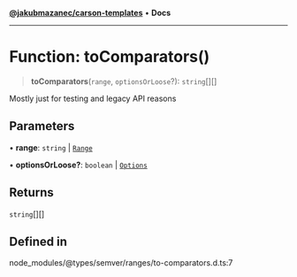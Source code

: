 [**@jakubmazanec/carson-templates**](../../../README.md) • **Docs**

---

# Function: toComparators()

> **toComparators**(`range`, `optionsOrLoose`?): `string`[][]

Mostly just for testing and legacy API reasons

## Parameters

• **range**: `string` \| [`Range`](../classes/Range.md)

• **optionsOrLoose?**: `boolean` \| [`Options`](../interfaces/Options.md)

## Returns

`string`[][]

## Defined in

node_modules/@types/semver/ranges/to-comparators.d.ts:7
